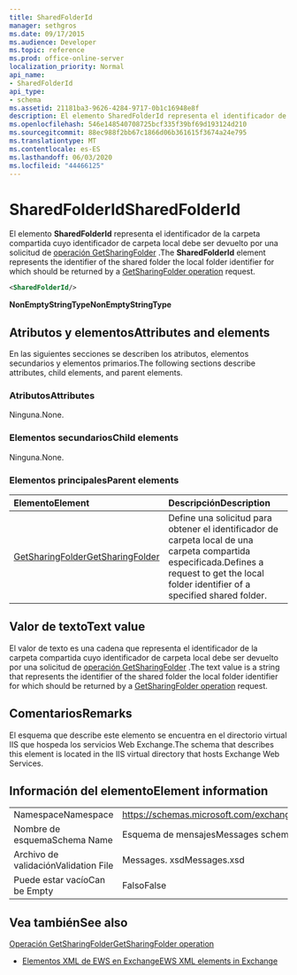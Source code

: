 ```yaml
---
title: SharedFolderId
manager: sethgros
ms.date: 09/17/2015
ms.audience: Developer
ms.topic: reference
ms.prod: office-online-server
localization_priority: Normal
api_name:
- SharedFolderId
api_type:
- schema
ms.assetid: 21181ba3-9626-4284-9717-0b1c16948e8f
description: El elemento SharedFolderId representa el identificador de la carpeta compartida cuyo identificador de carpeta local debe ser devuelto por una solicitud de operación GetSharingFolder.
ms.openlocfilehash: 546e148540708725bcf335f39bf69d193124d210
ms.sourcegitcommit: 88ec988f2bb67c1866d06b361615f3674a24e795
ms.translationtype: MT
ms.contentlocale: es-ES
ms.lasthandoff: 06/03/2020
ms.locfileid: "44466125"
---
```

# <a name="sharedfolderid"></a><span data-ttu-id="a26c2-103">SharedFolderId</span><span class="sxs-lookup"><span data-stu-id="a26c2-103">SharedFolderId</span></span>

<span data-ttu-id="a26c2-104">El elemento **SharedFolderId** representa el identificador de la carpeta compartida cuyo identificador de carpeta local debe ser devuelto por una solicitud de [operación GetSharingFolder](getsharingfolder-operation.md) .</span><span class="sxs-lookup"><span data-stu-id="a26c2-104">The **SharedFolderId** element represents the identifier of the shared folder the local folder identifier for which should be returned by a [GetSharingFolder operation](getsharingfolder-operation.md) request.</span></span> 
  
```xml
<SharedFolderId/>
```

 <span data-ttu-id="a26c2-105">**NonEmptyStringType**</span><span class="sxs-lookup"><span data-stu-id="a26c2-105">**NonEmptyStringType**</span></span>
## <a name="attributes-and-elements"></a><span data-ttu-id="a26c2-106">Atributos y elementos</span><span class="sxs-lookup"><span data-stu-id="a26c2-106">Attributes and elements</span></span>

<span data-ttu-id="a26c2-107">En las siguientes secciones se describen los atributos, elementos secundarios y elementos primarios.</span><span class="sxs-lookup"><span data-stu-id="a26c2-107">The following sections describe attributes, child elements, and parent elements.</span></span>
  
### <a name="attributes"></a><span data-ttu-id="a26c2-108">Atributos</span><span class="sxs-lookup"><span data-stu-id="a26c2-108">Attributes</span></span>

<span data-ttu-id="a26c2-109">Ninguna.</span><span class="sxs-lookup"><span data-stu-id="a26c2-109">None.</span></span>
  
### <a name="child-elements"></a><span data-ttu-id="a26c2-110">Elementos secundarios</span><span class="sxs-lookup"><span data-stu-id="a26c2-110">Child elements</span></span>

<span data-ttu-id="a26c2-111">Ninguna.</span><span class="sxs-lookup"><span data-stu-id="a26c2-111">None.</span></span>
  
### <a name="parent-elements"></a><span data-ttu-id="a26c2-112">Elementos principales</span><span class="sxs-lookup"><span data-stu-id="a26c2-112">Parent elements</span></span>

|<span data-ttu-id="a26c2-113">**Elemento**</span><span class="sxs-lookup"><span data-stu-id="a26c2-113">**Element**</span></span>|<span data-ttu-id="a26c2-114">**Descripción**</span><span class="sxs-lookup"><span data-stu-id="a26c2-114">**Description**</span></span>|
|:-----|:-----|
|[<span data-ttu-id="a26c2-115">GetSharingFolder</span><span class="sxs-lookup"><span data-stu-id="a26c2-115">GetSharingFolder</span></span>](getsharingfolder.md) <br/> |<span data-ttu-id="a26c2-116">Define una solicitud para obtener el identificador de carpeta local de una carpeta compartida especificada.</span><span class="sxs-lookup"><span data-stu-id="a26c2-116">Defines a request to get the local folder identifier of a specified shared folder.</span></span>  <br/> |
   
## <a name="text-value"></a><span data-ttu-id="a26c2-117">Valor de texto</span><span class="sxs-lookup"><span data-stu-id="a26c2-117">Text value</span></span>

<span data-ttu-id="a26c2-118">El valor de texto es una cadena que representa el identificador de la carpeta compartida cuyo identificador de carpeta local debe ser devuelto por una solicitud de [operación GetSharingFolder](getsharingfolder-operation.md) .</span><span class="sxs-lookup"><span data-stu-id="a26c2-118">The text value is a string that represents the identifier of the shared folder the local folder identifier for which should be returned by a [GetSharingFolder operation](getsharingfolder-operation.md) request.</span></span> 
  
## <a name="remarks"></a><span data-ttu-id="a26c2-119">Comentarios</span><span class="sxs-lookup"><span data-stu-id="a26c2-119">Remarks</span></span>

<span data-ttu-id="a26c2-120">El esquema que describe este elemento se encuentra en el directorio virtual IIS que hospeda los servicios Web Exchange.</span><span class="sxs-lookup"><span data-stu-id="a26c2-120">The schema that describes this element is located in the IIS virtual directory that hosts Exchange Web Services.</span></span>
  
## <a name="element-information"></a><span data-ttu-id="a26c2-121">Información del elemento</span><span class="sxs-lookup"><span data-stu-id="a26c2-121">Element information</span></span>

|||
|:-----|:-----|
|<span data-ttu-id="a26c2-122">Namespace</span><span class="sxs-lookup"><span data-stu-id="a26c2-122">Namespace</span></span>  <br/> |https://schemas.microsoft.com/exchange/services/2006/messages  <br/> |
|<span data-ttu-id="a26c2-123">Nombre de esquema</span><span class="sxs-lookup"><span data-stu-id="a26c2-123">Schema Name</span></span>  <br/> |<span data-ttu-id="a26c2-124">Esquema de mensajes</span><span class="sxs-lookup"><span data-stu-id="a26c2-124">Messages schema</span></span>  <br/> |
|<span data-ttu-id="a26c2-125">Archivo de validación</span><span class="sxs-lookup"><span data-stu-id="a26c2-125">Validation File</span></span>  <br/> |<span data-ttu-id="a26c2-126">Messages. xsd</span><span class="sxs-lookup"><span data-stu-id="a26c2-126">Messages.xsd</span></span>  <br/> |
|<span data-ttu-id="a26c2-127">Puede estar vacío</span><span class="sxs-lookup"><span data-stu-id="a26c2-127">Can be Empty</span></span>  <br/> |<span data-ttu-id="a26c2-128">Falso</span><span class="sxs-lookup"><span data-stu-id="a26c2-128">False</span></span>  <br/> |
   
## <a name="see-also"></a><span data-ttu-id="a26c2-129">Vea también</span><span class="sxs-lookup"><span data-stu-id="a26c2-129">See also</span></span>



[<span data-ttu-id="a26c2-130">Operación GetSharingFolder</span><span class="sxs-lookup"><span data-stu-id="a26c2-130">GetSharingFolder operation</span></span>](getsharingfolder-operation.md)


- [<span data-ttu-id="a26c2-131">Elementos XML de EWS en Exchange</span><span class="sxs-lookup"><span data-stu-id="a26c2-131">EWS XML elements in Exchange</span></span>](ews-xml-elements-in-exchange.md)

